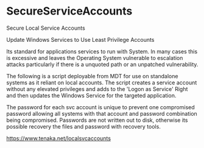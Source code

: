# SecureServiceAccounts

Secure Local Service Accounts

Update Windows Services to Use Least Privilege Accounts


Its standard for applications services to run with System. In many cases this is excessive and leaves the Operating System vulnerable to escalation attacks particularly if there is a unquoted path or an unpatched vulnerability.


The following is a script deployable from MDT for use on standalone systems as it reliant on local accounts. The script creates a service account without any elevated privileges and adds to the 'Logon as Service' Right and then updates the Windows Service for the targeted application. 


The password for each svc account is unique to prevent one compromised password allowing all systems with that account and password combination being compromised. Passwords are not written out to disk, otherwise its possible recovery the files and password with recovery tools. 

https://www.tenaka.net/localsvcaccounts

